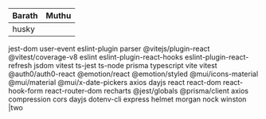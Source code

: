 |Barath|Muthu|
|----|----|
|husky
jest-dom
user-event
eslint-plugin
parser
@vitejs/plugin-react
@vitest/coverage-v8
eslint
eslint-plugin-react-hooks
eslint-plugin-react-refresh
jsdom
vitest
ts-jest
ts-node
prisma
typescript
vite
vitest
 @auth0/auth0-react
 @emotion/react
 @emotion/styled
 @mui/icons-material
 @mui/material
 @mui/x-date-pickers
 axios
 dayjs
 react
 react-dom
 react-hook-form
 react-router-dom
 recharts
@jest/globals
@prisma/client
axios
compression
cors
dayjs
dotenv-cli
express
helmet
morgan
nock
winston  |two
